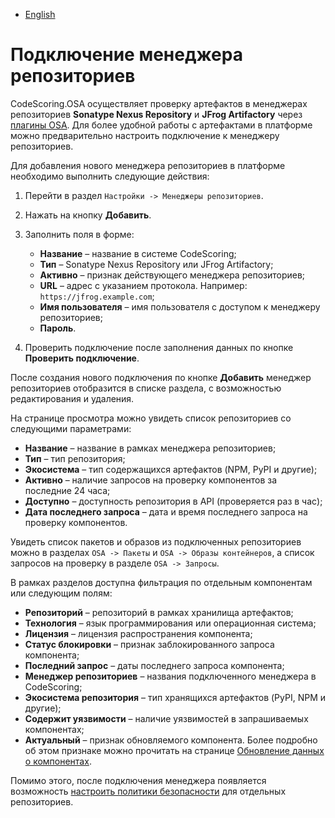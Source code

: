 - [English](../../osa/repo-managers.en/)

# Подключение менеджера репозиториев

CodeScoring.OSA осуществляет проверку артефактов в менеджерах репозиториев **Sonatype Nexus Repository** и **JFrog Artifactory** через [плагины OSA](/osa). Для более удобной работы с артефактами в платформе можно предварительно настроить подключение к менеджеру репозиториев.

Для добавления нового менеджера репозиториев в платформе необходимо выполнить следующие действия:

1. Перейти в раздел `Настройки -> Менеджеры репозиториев`.

1. Нажать на кнопку **Добавить**.

1. Заполнить поля в форме:

   - **Название** – название в системе CodeScoring;
   - **Тип** – Sonatype Nexus Repository или JFrog Artifactory;
   - **Активно** – признак действующего менеджера репозиториев;
   - **URL** – адрес с указанием протокола. Например: `https://jfrog.example.com`;
   - **Имя пользователя** – имя пользователя с доступом к менеджеру репозиториев;
   - **Пароль**.

1. Проверить подключение после заполнения данных по кнопке **Проверить подключение**.

После создания нового подключения по кнопке **Добавить** менеджер репозиториев отобразится в списке раздела, с возможностью редактирования и удаления.

На странице просмотра можно увидеть список репозиториев со следующими параметрами:

- **Название** – название в рамках менеджера репозиториев;
- **Тип** – тип репозитория;
- **Экосистема** – тип содержащихся артефактов (NPM, PyPI и другие);
- **Активно** – наличие запросов на проверку компонентов за последние 24 часа;
- **Доступно** – доступность репозитория в API (проверяется раз в час);
- **Дата последнего запроса** – дата и время последнего запроса на проверку компонентов.

Увидеть список пакетов и образов из подключенных репозиториев можно в разделах `OSA -> Пакеты` и `OSA -> Образы контейнеров`, а список запросов на проверку в разделе `OSA -> Запросы`.

В рамках разделов доступна фильтрация по отдельным компонентам или следующим полям:

- **Репозиторий** – репозиторий в рамках хранилища артефактов;
- **Технология** – язык программирования или операционная система;
- **Лицензия** – лицензия распространения компонента;
- **Статус блокировки** – признак заблокированного запроса компонента;
- **Последний запрос** – даты последнего запроса компонента;
- **Менеджер репозиториев** – названия подключенного менеджера в CodeScoring;
- **Экосистема репозитория** – тип хранящихся артефактов (PyPI, NPM и другие);
- **Содержит уязвимости** – наличие уязвимостей в запрашиваемых компонентах;
- **Актуальный** – признак обновляемого компонента. Более подробно об этом признаке можно прочитать на странице [Обновление данных о компонентах](/osa/update).

Помимо этого, после подключения менеджера появляется возможность [настроить политики безопасности](/osa/osa-policies) для отдельных репозиториев.

